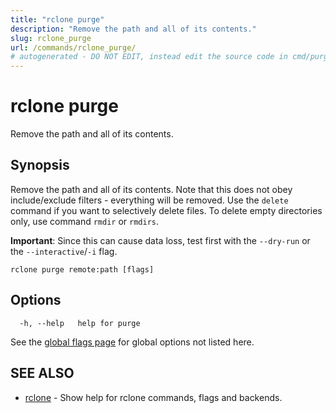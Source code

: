 ```yaml
---
title: "rclone purge"
description: "Remove the path and all of its contents."
slug: rclone_purge
url: /commands/rclone_purge/
# autogenerated - DO NOT EDIT, instead edit the source code in cmd/purge/ and as part of making a release run "make commanddocs"
---
```

# rclone purge

Remove the path and all of its contents.

## Synopsis


Remove the path and all of its contents.  Note that this does not obey
include/exclude filters - everything will be removed.  Use the `delete`
command if you want to selectively delete files. To delete empty directories only,
use command `rmdir` or `rmdirs`.

**Important**: Since this can cause data loss, test first with the
`--dry-run` or the `--interactive`/`-i` flag.


```
rclone purge remote:path [flags]
```

## Options

```
  -h, --help   help for purge
```

See the [global flags page](/flags/) for global options not listed here.

## SEE ALSO

* [rclone](/commands/rclone/)	 - Show help for rclone commands, flags and backends.

